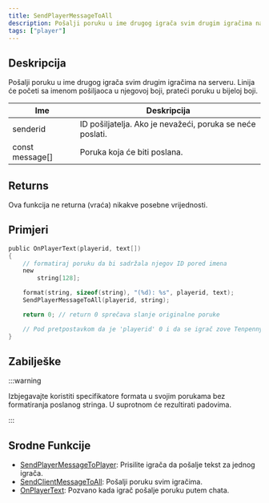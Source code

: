 ```yaml
---
title: SendPlayerMessageToAll
description: Pošalji poruku u ime drugog igrača svim drugim igračima na serveru.
tags: ["player"]
---
```


## Deskripcija

Pošalji poruku u ime drugog igrača svim drugim igračima na serveru. Linija će početi sa imenom pošiljaoca u njegovoj boji, prateći poruku u bijeloj boji.

| Ime             | Deskripcija                                               |
| --------------- | --------------------------------------------------------- |
| senderid        | ID pošiljatelja. Ako je nevažeći, poruka se neće poslati. |
| const message[] | Poruka koja će biti poslana.                              |

## Returns

Ova funkcija ne returna (vraća) nikakve posebne vrijednosti.

## Primjeri

```c
public OnPlayerText(playerid, text[])
{
    // formatiraj poruku da bi sadržala njegov ID pored imena
    new
        string[128];

    format(string, sizeof(string), "(%d): %s", playerid, text);
    SendPlayerMessageToAll(playerid, string);

    return 0; // return 0 sprečava slanje originalne poruke

    // Pod pretpostavkom da je 'playerid' 0 i da se igrač zove Tenpenny, Izlaz će biti 'Tenpenny:(0) <message>'
}
```

## Zabilješke

:::warning

Izbjegavajte koristiti specifikatore formata u svojim porukama bez formatiranja poslanog stringa. U suprotnom će rezultirati padovima.

:::

## Srodne Funkcije

- [SendPlayerMessageToPlayer](SendPlayerMessageToPlayer): Prisilite igrača da pošalje tekst za jednog igrača.
- [SendClientMessageToAll](SendClientMessageToAll): Pošalji poruku svim igračima.
- [OnPlayerText](../callbacks/OnPlayerText): Pozvano kada igrač pošalje poruku putem chata.
